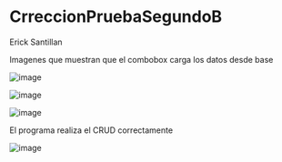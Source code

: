 # CrreccionPruebaSegundoB
Erick Santillan

Imagenes que muestran que el combobox carga los datos desde base

![image](https://user-images.githubusercontent.com/117753868/221076605-b0555551-1126-4ba3-ab59-7803a8858849.png)

![image](https://user-images.githubusercontent.com/117753868/221076743-ee6138cc-b662-4bf3-a4d3-88d162f9f804.png)

![image](https://user-images.githubusercontent.com/117753868/221076769-3dfc9aa3-06c2-4f1b-8f20-bfc6e320782f.png)

El programa realiza el CRUD correctamente 

![image](https://user-images.githubusercontent.com/117753868/221076895-386a72dd-e63c-4461-bb8c-fe17a309ee2c.png)


